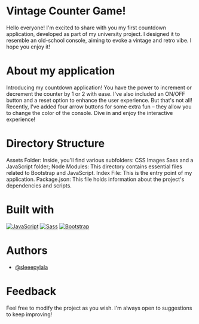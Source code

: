 
# Vintage Counter Game!

Hello everyone! I'm excited to share with you my first countdown application, developed as part of my university project. I designed it to resemble an old-school console, aiming to evoke a vintage and retro vibe. I hope you enjoy it!

# About my application
Introducing my countdown application! You have the power to increment or decrement the counter by 1 or 2 with ease. I've also included an ON/OFF button and a reset option to enhance the user experience. But that's not all! Recently, I've added four arrow buttons for some extra fun – they allow you to change the color of the console. Dive in and enjoy the interactive experience!

# Directory Structure
Assets Folder: Inside, you'll find various subfolders:
CSS
Images
Sass
and a JavaScript folder;
Node Modules: This directory contains essential files related to Bootstrap and JavaScript.
Index File: This is the entry point of my application. 
Package.json: This file holds information about the project's dependencies and scripts.

# Built with
[![JavaScript](https://img.shields.io/badge/JavaScript-yellow?style=for-the-badge&logo=javascript&logoColor=white)](https://www.javascript.com/)
[![Sass](https://img.shields.io/badge/Sass-pink?style=for-the-badge&logo=sass&logoColor=white)](https://sass-lang.com/)
[![Bootstrap](https://img.shields.io/badge/Bootstrap-blueviolet?style=for-the-badge&logo=bootstrap&logoColor=white)](https://getbootstrap.com/)


# Authors

- [@sleeepylala](https://github.com/sleeepylala)




# Feedback

Feel free to modify the project as you wish. I'm always open to suggestions to keep improving!
<i class="bi bi-chat-heart"></i>

